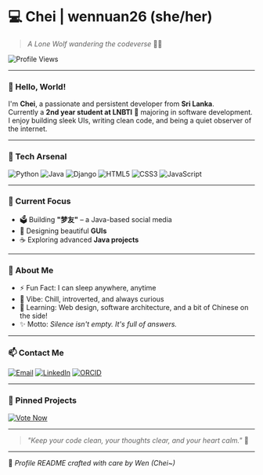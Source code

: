 # 💻 Chei | wennuan26 (she/her)

> _A Lone Wolf wandering the codeverse_ 🚫📱

![Profile Views](https://komarev.com/ghpvc/?username=wennuan26&color=blueviolet&style=flat-square)

---

### 👋 Hello, World!

I'm **Chei**, a passionate and persistent developer from **Sri Lanka**.  
Currently a **2nd year student at LNBTI** 💼 majoring in software development.  
I enjoy building sleek UIs, writing clean code, and being a quiet observer of the internet.

---

### 🔧 Tech Arsenal

![Python](https://img.shields.io/badge/-Python-3776AB?style=for-the-badge&logo=python&logoColor=white)
![Java](https://img.shields.io/badge/-Java-007396?style=for-the-badge&logo=java&logoColor=white)
![Django](https://img.shields.io/badge/-Django-092E20?style=for-the-badge&logo=django&logoColor=white)
![HTML5](https://img.shields.io/badge/-HTML5-E34F26?style=for-the-badge&logo=html5&logoColor=white)
![CSS3](https://img.shields.io/badge/-CSS3-1572B6?style=for-the-badge&logo=css3&logoColor=white)
![JavaScript](https://img.shields.io/badge/-JavaScript-F7DF1E?style=for-the-badge&logo=javascript&logoColor=black)

---

### 🔭 Current Focus

- 🗳️ Building **"梦友"** – a Java-based social media  
- 🎨 Designing beautiful **GUIs**
- ☕ Exploring advanced **Java projects**

---

### 🧊 About Me

- ⚡ Fun Fact: I can sleep anywhere, anytime
- 🌸 Vibe: Chill, introverted, and always curious
- 🧠 Learning: Web design, software architecture, and a bit of Chinese on the side!
- ✨ Motto: _Silence isn't empty. It's full of answers._

---

### 📫 Contact Me

[![Email](https://img.shields.io/badge/-Email-EA4335?style=for-the-badge&logo=gmail&logoColor=white)](mailto:zhaomingli26@gmail.com)
[![LinkedIn](https://img.shields.io/badge/-LinkedIn-0A66C2?style=for-the-badge&logo=linkedin&logoColor=white)](https://www.linkedin.com/in/thathsandi-jayamal-714056264/)
[![ORCID](https://img.shields.io/badge/-ORCID-A6CE39?style=for-the-badge&logo=orcid&logoColor=white)](https://orcid.org/0000-0007-7560-6671)

---

### 📌 Pinned Projects

[![Vote Now](https://img.shields.io/badge/-VOTE--NOW--APP-blue?style=flat-square&logo=python&logoColor=white)](https://github.com/wennuan26/VOTE-NOW-app--for-election-purposes--EXAMPLE)

---

> _"Keep your code clean, your thoughts clear, and your heart calm."_ 🍃

---

🧿 *Profile README crafted with care by Wen (Chei~)*  
